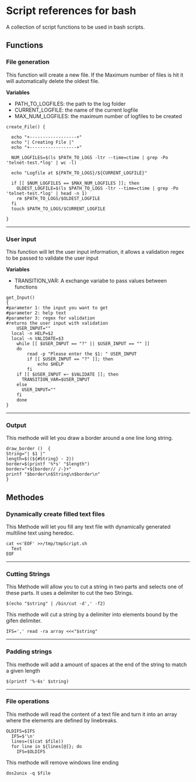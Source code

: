 # Script references for bash

A collection of script functions to be used in bash scripts.

## Functions

### File generation

This function will create a new file. If the Maximum number of files is hit it will automatically delete the oldest file.

**Variables**

- PATH_TO_LOGFILES: the path to the log folder
- CURRENT_LOGFILE: the name of the current logfile
- MAX_NUM_LOGFILES: the maximum number of logfiles to be created

```
create_File() {

  echo "+------------------+"
  echo "| Creating File |"
  echo "+------------------+"

  NUM_LOGFILES=$(ls $PATH_TO_LOGS -ltr --time=ctime | grep -Po 'telnet-test.*log' | wc -l)

  echo "Logfile at ${PATH_TO_LOGS}/${CURRENT_LOGFILE}"

  if [[ $NUM_LOGFILES == $MAX_NUM_LOGFILES ]]; then
    OLDEST_LOGFILE=$(ls $PATH_TO_LOGS -ltr --time=ctime | grep -Po 'telnet-test.*log' | head -n 1)
    rm $PATH_TO_LOGS/$OLDEST_LOGFILE
  fi
  touch $PATH_TO_LOGS/$CURRENT_LOGFILE

}
```

---

### User input

This function will let the user input information, it allows a validation regex to be passed to validate the user input

**Variables**

- TRANSITION_VAR: A exchange variabe to pass values between functions

```
get_Input()
{
#parameter 1: the input you want to get
#parameter 2: help text
#parameter 3: regex for validation
#returns the user input with validation
	USER_INPUT=""
  local -n HELP=$2
  local -n VALIDATE=$3
	while [[ $USER_INPUT == "?" || $USER_INPUT == "" ]]
	do
		read -p "Please enter the $1: " USER_INPUT
		if [[ $USER_INPUT == "?" ]]; then
			echo $HELP
		fi
    if [[ $USER_INPUT =~ $VALIDATE ]]; then
      TRANSITION_VAR=$USER_INPUT
    else
      USER_INPUT=""
    fi
	done
}
```

---

### Output

This methode will let you draw a border around a one line long string.

```
draw_border ()  {
String="| $1 |"
length=$((${#String} - 2))
border=$(printf '%*s' "$length")
border="+${border// /-}+"
printf "$border\n$String\n$border\n"
}
```

## Methodes

### Dynamically create filled text files

This Methode will let you fill any text file with dynamically generated multiline text using heredoc.

```
cat <<'EOF' >>/tmp/tmpScript.sh
  Text
EOF
```

---

### Cutting Strings

This Methode will allow you to cut a string in two parts and selects one of these parts. It uses a delimiter to cut the two Strings.

```
$(echo "$string" | /bin/cut -d',' -f2)
```

This methode will cut a string by a delimiter into elements bound by the gifen delimiter.

```
IFS=',' read -ra array <<<"$string"
```

---

### Padding strings

This methode will add a amount of spaces at the end of the string to match a given length

```
$(printf '%-6s' $string)
```

---

### File operations

This methode will read the content of a text file and turn it into an array where the elements are defined by linebreaks.

```
OLDIFS=$IFS
  IFS=$'\n'
  lines=($(cat $file))
  for line in ${lines[@]}; do
    IFS=$OLDIFS
```

This methode will remove windows line ending

```
dos2unix -q $file
```
